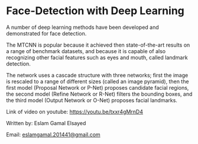 # Face-Detection with Deep Learning

A number of deep learning methods have been developed and demonstrated for face detection.

The MTCNN is popular because it achieved then state-of-the-art results on a range of benchmark datasets, and because it is capable of also 
recognizing other facial features such as eyes and mouth, called landmark detection.

The network uses a cascade structure with three networks; first the image is rescaled to a range of different sizes (called an image 
pyramid), then the first model (Proposal Network or P-Net) proposes candidate facial regions, the second model (Refine Network or R-Net) 
filters the bounding boxes, and the third model (Output Network or O-Net) proposes facial landmarks.

Link of video on youtube: https://youtu.be/txxr4gMrnD4

Written by: Eslam Gamal Elsayed

Email: eslamgamal.201441@gmail.com



